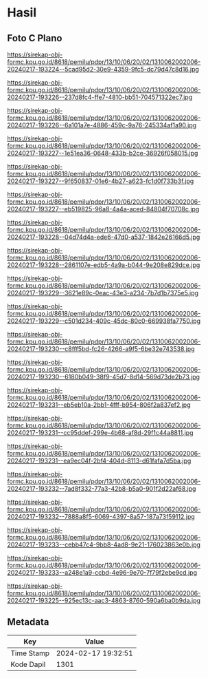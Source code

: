 # Hasil

## Foto C Plano

https://sirekap-obj-formc.kpu.go.id/8618/pemilu/pdpr/13/10/06/20/02/1310062002006-20240217-193224--5cad95d2-30e9-4359-9fc5-dc79d47c8d16.jpg

https://sirekap-obj-formc.kpu.go.id/8618/pemilu/pdpr/13/10/06/20/02/1310062002006-20240217-193226--237d8fc4-ffe7-4810-bb51-704571322ec7.jpg

https://sirekap-obj-formc.kpu.go.id/8618/pemilu/pdpr/13/10/06/20/02/1310062002006-20240217-193226--6a101a7e-4886-459c-9a76-245334af1a90.jpg

https://sirekap-obj-formc.kpu.go.id/8618/pemilu/pdpr/13/10/06/20/02/1310062002006-20240217-193227--1e51ea36-0648-433b-b2ce-36926f058015.jpg

https://sirekap-obj-formc.kpu.go.id/8618/pemilu/pdpr/13/10/06/20/02/1310062002006-20240217-193227--9f650837-01e6-4b27-a623-fc1d0f733b3f.jpg

https://sirekap-obj-formc.kpu.go.id/8618/pemilu/pdpr/13/10/06/20/02/1310062002006-20240217-193227--eb519825-96a8-4a4a-aced-84804f70708c.jpg

https://sirekap-obj-formc.kpu.go.id/8618/pemilu/pdpr/13/10/06/20/02/1310062002006-20240217-193228--04d74d4a-ede6-47d0-a537-1842e26166d5.jpg

https://sirekap-obj-formc.kpu.go.id/8618/pemilu/pdpr/13/10/06/20/02/1310062002006-20240217-193228--2861107e-edb5-4a9a-b044-9e208e829dce.jpg

https://sirekap-obj-formc.kpu.go.id/8618/pemilu/pdpr/13/10/06/20/02/1310062002006-20240217-193229--3621e89c-0eac-43e3-a234-7b7d1b7375e5.jpg

https://sirekap-obj-formc.kpu.go.id/8618/pemilu/pdpr/13/10/06/20/02/1310062002006-20240217-193229--c501d234-409c-45dc-80c0-669938fa7750.jpg

https://sirekap-obj-formc.kpu.go.id/8618/pemilu/pdpr/13/10/06/20/02/1310062002006-20240217-193230--c8fff5bd-fc26-4266-a9f5-6be32e743538.jpg

https://sirekap-obj-formc.kpu.go.id/8618/pemilu/pdpr/13/10/06/20/02/1310062002006-20240217-193230--6180b049-38f9-45d7-8d14-569d73de2b73.jpg

https://sirekap-obj-formc.kpu.go.id/8618/pemilu/pdpr/13/10/06/20/02/1310062002006-20240217-193231--eb5eb10a-2bb1-4fff-b954-806f2a837ef2.jpg

https://sirekap-obj-formc.kpu.go.id/8618/pemilu/pdpr/13/10/06/20/02/1310062002006-20240217-193231--cc95ddef-299e-4b68-af8d-29f1c44a8811.jpg

https://sirekap-obj-formc.kpu.go.id/8618/pemilu/pdpr/13/10/06/20/02/1310062002006-20240217-193231--ea9ec04f-2bf4-404d-8113-d61fafa7d5ba.jpg

https://sirekap-obj-formc.kpu.go.id/8618/pemilu/pdpr/13/10/06/20/02/1310062002006-20240217-193232--7ad8f332-77a3-42b8-b5a0-901f2d22af68.jpg

https://sirekap-obj-formc.kpu.go.id/8618/pemilu/pdpr/13/10/06/20/02/1310062002006-20240217-193232--7888a8f5-6069-4397-8a57-187a73f59112.jpg

https://sirekap-obj-formc.kpu.go.id/8618/pemilu/pdpr/13/10/06/20/02/1310062002006-20240217-193233--cebb47c4-9bb8-4ad8-9e21-176023863e0b.jpg

https://sirekap-obj-formc.kpu.go.id/8618/pemilu/pdpr/13/10/06/20/02/1310062002006-20240217-193233--a248e1a9-ccbd-4e96-9e70-7f79f2ebe9cd.jpg

https://sirekap-obj-formc.kpu.go.id/8618/pemilu/pdpr/13/10/06/20/02/1310062002006-20240217-193225--925ec13c-aac3-4863-8760-590a6ba0b9da.jpg


## Metadata

| Key        | Value               |
| ---------- | ------------------- |
| Time Stamp | 2024-02-17 19:32:51 |
| Kode Dapil | 1301                |



